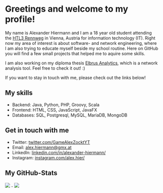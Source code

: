 # Greetings and welcome to my profile!

My name is Alexander Hiermann and I am a 18 year old student attending the [HTL3 Rennweg][1] in Vienna, Austria for information technology (IT).
Right now my area of interest is about software- and network engineering, where I am also trying to educate myself beside my school routine.
Here on GitHub you will find a few small projects that helped me to aquire some skills.

I am also working on my diploma thesis [Elbrus Analytics][6], which is a network analysis tool. Feel free to check it out! :)

If you want to stay in touch with me, please check out the links below!

## My skills

- Backend: Java, Python, PHP, Groovy, Scala
- Frontend: HTML, CSS, JavaScript, JavaFX
- Databases: SQL, Postgresql, MySQL, MariaDB, MongoDB

## Get in touch with me

- Twitter: [twitter.com/GameAlexZocktYT][2]
- Email: [alex.hiermann@gmx.at][3]
- LinkedIn: [linkedin.com/in/alexander-hiermann/][4]
- Instagram: [instagram.com/alex.hier/][5]


## My GitHub-Stats

<a href="https://github.com/alex-hiermann">
    <img style="padding-right: 5px;" align="center"
        src="https://github-readme-stats.vercel.app/api/top-langs/?username=alex-hiermann&bg_color=1d1f21&title_color=fefefe&text_color=c8c9cb&langs_count=10&layout=compact">
    </img>
</a>

<a href="https://github.com/alex-hiermann">
    <img style="padding-left: 5px;" align="center"
        src="https://github-readme-stats.vercel.app/api?username=alex-hiermann&count_private=true&show_icons=true&title_color=fefefe&bg_color=1d1f21&text_color=c8c9cb&">
    </img>
</a>

[1]: https://www.linkedin.com/school/htl3r/
[2]: https://twitter.com/GameAlexZocktYT
[3]: mailto:alex.hiermann@gmx.at
[4]: https://www.linkedin.com/in/alexander-hiermann/
[5]: https://www.instagram.com/alex.hier/
[6]: https://www.elbrus-analytics.at
